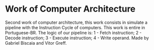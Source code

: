 # Work of Computer Architecture
Second work of computer architecture, this work consists in simulate a pipeline with the Instruction Cycle of computers.
This work is entire in Portuguese-BR.
The logic of our pipeline is:
1 - Fetch instruction;
2 - Decode instruction;
3 - Execute instruction;
4 - Write operand.
Made by Gabriel Biscaia and Vitor Greff.
